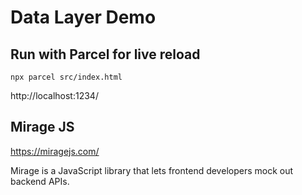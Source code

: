 # Data Layer Demo

## Run with Parcel for live reload

`npx parcel src/index.html`

http://localhost:1234/

## Mirage JS

https://miragejs.com/

Mirage is a JavaScript library that lets frontend developers mock out backend APIs.
